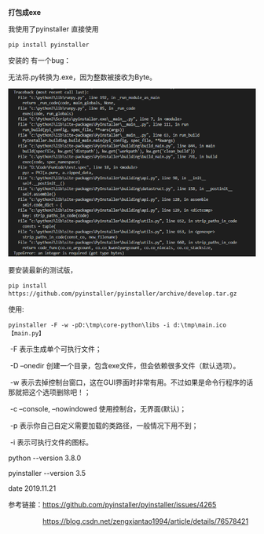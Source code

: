 **打包成exe**

我使用了pyinstaller 直接使用

```
pip install pyinstaller 
```

安装的 有一个bug：

无法将.py转换为.exe，因为整数被接收为Byte。

![img](../img/python脚本打包成可执行文件.png)

要安装最新的测试版，

```
pip install https://github.com/pyinstaller/pyinstaller/archive/develop.tar.gz
```

使用:

```
pyinstaller -F -w -pD:\tmp\core-python\libs -i d:\tmp\main.ico 【main.py】
```

​    -F 表示生成单个可执行文件；

​    -D  –onedir 创建一个目录，包含exe文件，但会依赖很多文件（默认选项）。

​    -w 表示去掉控制台窗口，这在GUI界面时非常有用。不过如果是命令行程序的话那就把这个选项删除吧！；

​    -c  –console, –nowindowed 使用控制台，无界面(默认)；

​    -p 表示你自己自定义需要加载的类路径，一般情况下用不到；

​    -i 表示可执行文件的图标。

python --version  3.8.0

pyinstaller --version 3.5

date 2019.11.21

参考链接：https://github.com/pyinstaller/pyinstaller/issues/4265

　　　　　https://blog.csdn.net/zengxiantao1994/article/details/76578421